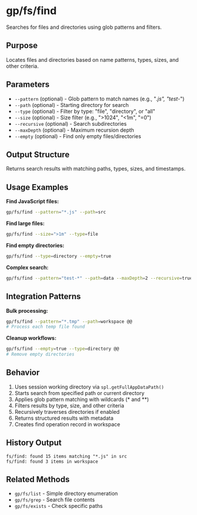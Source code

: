 # gp/fs/find

Searches for files and directories using glob patterns and filters.

## Purpose
Locates files and directories based on name patterns, types, sizes, and other criteria.

## Parameters
- `--pattern` (optional) - Glob pattern to match names (e.g., "*.js", "test-*")
- `--path` (optional) - Starting directory for search
- `--type` (optional) - Filter by type: "file", "directory", or "all"
- `--size` (optional) - Size filter (e.g., ">1024", "<1m", "=0")
- `--recursive` (optional) - Search subdirectories
- `--maxDepth` (optional) - Maximum recursion depth
- `--empty` (optional) - Find only empty files/directories

## Output Structure
Returns search results with matching paths, types, sizes, and timestamps.

## Usage Examples

**Find JavaScript files:**
```bash
gp/fs/find --pattern="*.js" --path=src
```

**Find large files:**
```bash
gp/fs/find --size=">1m" --type=file
```

**Find empty directories:**
```bash
gp/fs/find --type=directory --empty=true
```

**Complex search:**
```bash
gp/fs/find --pattern="test-*" --path=data --maxDepth=2 --recursive=true
```

## Integration Patterns

**Bulk processing:**
```bash
gp/fs/find --pattern="*.tmp" --path=workspace @@
# Process each temp file found
```

**Cleanup workflows:**
```bash
gp/fs/find --empty=true --type=directory @@
# Remove empty directories
```

## Behavior
1. Uses session working directory via `spl.getFullAppDataPath()`
2. Starts search from specified path or current directory
3. Applies glob pattern matching with wildcards (* and **)
4. Filters results by type, size, and other criteria
5. Recursively traverses directories if enabled
6. Returns structured results with metadata
7. Creates find operation record in workspace

## History Output
```
fs/find: found 15 items matching "*.js" in src
fs/find: found 3 items in workspace
```

## Related Methods
- `gp/fs/list` - Simple directory enumeration
- `gp/fs/grep` - Search file contents
- `gp/fs/exists` - Check specific paths